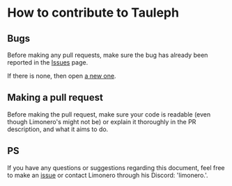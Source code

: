 # How to contribute to Tauleph

## Bugs

Before making any pull requests, make sure the bug has already been reported in the [Issues](https://github.com/leapacho/Tauleph/issues) page. 

If there is none, then open [a new one](https://github.com/leapacho/Tauleph/issues/new).

## Making a pull request

Before making the pull request, make sure your code is readable (even though Limonero's might not be) or explain it thoroughly in the PR description, and what it aims to do. 

## PS

If you have any questions or suggestions regarding this document, feel free to make an [issue](https://github.com/leapacho/Tauleph/issues) or contact Limonero through his Discord: 'limonero.'.
